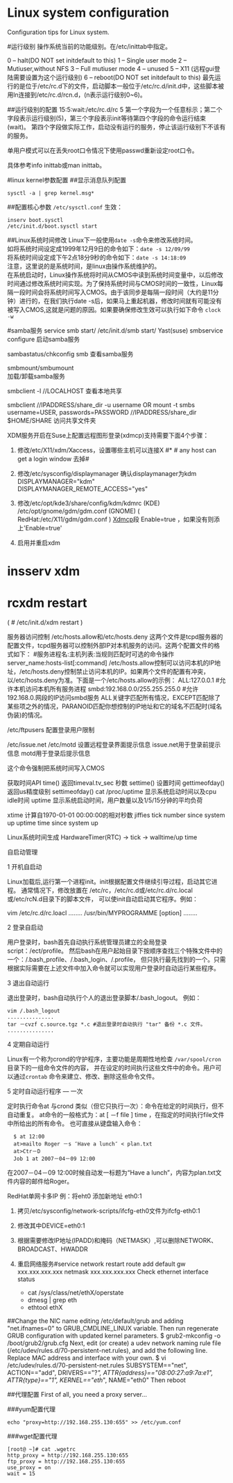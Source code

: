 Linux system configuration
======================================
Configuration tips for Linux system.


#运行级别
操作系统当前的功能级别。在/etc/inittab中指定。

0 – halt(DO NOT set initdefault to this)
1 – Single user mode
2 – Mutiuser,without NFS
3 – Full mutiuser mode
4 – unused
5 – X11 (远程gui登陆需要设置为这个运行级别)
6 – reboot(DO NOT set initdefault to this)
最先运行的是位于/etc/rc.d下的文件，启动脚本一般位于/etc/rc.d/init.d中，这些脚本被用ln连接到/etc/rc.d/rcn.d，(n表示运行级别0~6)。

##运行级别的配置
15:5:wait:/etc/rc.d/rc 5
第一个字段为一个任意标示；第二个字段表示运行级别(5)，第三个字段表示init等待第四个字段的命令运行结束(wait)。 第四个字段做实际工作，启动没有运行的服务，停止该运行级别下不该有的服务。

单用户模式可以在丢失root口令情况下使用passwd重新设定root口令。

具体参考info inittab或man inittab。

#linux kernel参数配置
##显示消息队列配置
```
sysctl -a | grep kernel.msg*
```

##配置核心参数
`/etc/sysctl.conf`
生效：
```
inserv boot.sysctl
/etc/init.d/boot.sysctl start
```

##Linux系统时间修改
Linux下一般使用`date -s`命令来修改系统时间。  
如将系统时间设定成1999年12月9日的命令如下：`date -s 12/09/99`  
将系统时间设定成下午2点18分9秒的命令如下：`date -s 14:18:09`  
注意，这里说的是系统时间，是linux由操作系统维护的。  
在系统启动时，Linux操作系统将时间从CMOS中读到系统时间变量中，以后修改时间通过修改系统时间实现。为了保持系统时间与CMOS时间的一致性，Linux每隔一段时间会将系统时间写入CMOS。由于该同步是每隔一段时间（大约是11分钟）进行的，在我们执行date -s后，如果马上重起机器，修改时间就有可能没有被写入CMOS,这就是问题的原因。如果要确保修改生效可以执行如下命令 `clock -w`

#samba服务
service smb start/ /etc/init.d/smb start/ Yast(suse) smbservice configure
     启动samba服务

sambastatus/chkconfig smb
     查看samba服务

smbmount/smbumount   
     加载/卸载samba服务

smbclient -l //LOCALHOST
     查看本地共享

smbclient //IPADDRESS/share_dir -u username     OR
mount -t smbs username=USER, passwords=PASSWORD //IPADDRESS/share_dir $HOME/SHARE
     访问共享文件夹

XDM服务开启在Suse上配置远程图形登录(xdmcp)支持需要下面4个步骤：
1. 修改/etc/X11/xdm/Xaccess，设置哪些主机可以连接X
#* # any host can get a login window
去掉#
2. 修改/etc/sysconfig/displaymanager
确认displaymanager为kdm
DISPLAYMANAGER="kdm"
DISPLAYMANAGER_REMOTE_ACCESS="yes"

3. 修改/etc/opt/kde3/share/config/kdm/kdmrc      (KDE)
/etc/opt/gnome/gdm/gdm.conf                      (GNOME)
( RedHat:/etc/X11/gdm/gdm.conf )
[Xdmcp]([xdmcp])段
Enable=true ，如果没有则添上'Enable=true'

4. 启用并重启xdm
# insserv xdm
# rcxdm restart
( # /etc/init.d/xdm restart )

服务器访问控制
/etc/hosts.allow和/etc/hosts.deny
这两个文件是tcpd服务器的配置文件，tcpd服务器可以控制外部IP对本机服务的访问。这两个配置文件的格式如下：
#服务进程名:主机列表:当规则匹配时可选的命令操作
server_name:hosts-list[:command]
/etc/hosts.allow控制可以访问本机的IP地址，/etc/hosts.deny控制禁止访问本机的IP。如果两个文件的配置有冲突，以/etc/hosts.deny为准。下面是一个/etc/hosts.allow的示例：
ALL:127.0.0.1         #允许本机访问本机所有服务进程
smbd:192.168.0.0/255.255.255.0     #允许192.168.0.网段的IP访问smbd服务
ALL关键字匹配所有情况，EXCEPT匹配除了某些项之外的情况，PARANOID匹配你想控制的IP地址和它的域名不匹配时(域名伪装)的情况。

/etc/ftpusers
配置登录用户限制

/etc/issue.net
/etc/motd
设置远程登录界面提示信息
issue.net用于登录前提示信息
motd用于登录后提示信息


这个命令强制把系统时间写入CMOS

获取时间API
time() 返回timeval.tv_sec 秒数
settime() 设置时间
gettimeofday() 返回us精度级别
settimeofday()
cat /proc/uptime     显示系统启动时间以及cpu idle时间
uptime     显示系统启动时间，用户数量以及1/5/15分钟的平均负荷

xtime     计算自1970-01-01 00:00:00的相对秒数
jiffies     tick number since system up
uptime     time since system up

Linux系统时间生成
HardwareTimer(RTC) -> tick -> walltime/up time

自启动管理

1 开机自启动

Linux加载后,运行第一个进程init。init根据配置文件继续引导过程，启动其它进程。 通常情况下，修改放置在 /etc/rc，/etc/rc.d或/etc/rc.d/rc.local或/etc/rcN.d目录下的脚本文件， 可以使init自动启动其它程序。例如：

vim /etc/rc.d/rc.loacl
........
/usr/bin/MYPROGRAMME  [option]
........

2 登录自启动

用户登录时，bash首先自动执行系统管理员建立的全局登录script：/ect/profile。 然后bash在用户起始目录下按顺序查找三个特殊文件中的一个：/.bash_profile、/.bash_login、/.profile， 但只执行最先找到的一个。只需根据实际需要在上述文件中加入命令就可以实现用户登录时自动运行某些程序。

3 退出自动运行

退出登录时，bash自动执行个人的退出登录脚本/.bash_logout。 例如：

```
vim /.bash_logout
...............
tar －cvzf c.source.tgz *.c #退出登录时自动执行 "tar" 备份 *.c 文件。
...............
```
4 定期自动运行

Linux有一个称为crond的守护程序，主要功能是周期性地检查 `/var/spool/cron`目录下的一组命令文件的内容， 并在设定的时间执行这些文件中的命令。用户可以通过`crontab` 命令来建立、修改、删除这些命令文件。

5 定时自动运行程序 –– 一次

定时执行命令at 与crond 类似（但它只执行一次）：命令在给定的时间执行，但不自动重复。 at命令的一般格式为：at [ －f file ] time ，在指定的时间执行file文件中所给出的所有命令。 也可直接从键盘输入命令：
```
  $ at 12:00
  at>mailto Roger －s ″Have a lunch″ < plan.txt
  at>Ctr－D
  Job 1 at 2007－04－09 12:00
```
在2007－04－09 12:00时候自动发一标题为“Have a lunch”，内容为plan.txt文件内容的邮件给Roger。

RedHat单网卡多IP
例：将eht0 添加新地址 eth0:1
1.  拷贝/etc/sysconfig/network-scripts/ifcfg-eth0文件为ifcfg-eth0:1
2.  修改其中DEVICE=eth0:1
3.  根据需要修改IP地址(IPADD)和掩码（NETMASK）,可以删除NETWORK、BROADCAST、HWADDR
4.  重启网络服务#service network restart
route add default gw xxx.xxx.xxx.xxx netmask xxx.xxx.xxx.xxx
Check ethernet interface status

	* cat /sys/class/net/ethX/operstate
	* dmesg | grep eth
	* ethtool ethX

##Change the NIC name
editing /etc/default/grub and adding "net.ifnames=0" to GRUB_CMDLINE_LINUX variable.
Then run regenerate GRUB configuration with updated kernel parameters.
$ grub2-mkconfig -o /boot/grub2/grub.cfg
Next, edit (or create) a udev network naming rule file (/etc/udev/rules.d/70-persistent-net.rules), and add the following line. Replace MAC address and interface with your own.
$ vi /etc/udev/rules.d/70-persistent-net.rules
SUBSYSTEM=="net", ACTION=="add", DRIVERS=="?*", ATTR{address}=="08:00:27:a9:7a:e1", ATTR{type}=="1", KERNEL=="eth*", NAME="eth0"
Then reboot

##代理配置
First of all, you need a proxy server...

###yum配置代理
```
echo "proxy=http://192.168.255.130:655" >> /etc/yum.conf
```

###wget配置代理
```
[root@ ~]# cat .wgetrc 
http_proxy = http://192.168.255.130:655
ftp_proxy = http://192.168.255.130:655
use_proxy = on
wait = 15
```
